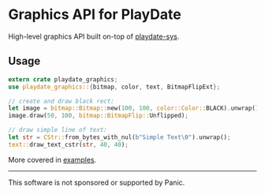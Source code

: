 # Graphics API for PlayDate

High-level graphics API built on-top of [playdate-sys][].


## Usage

```rust
extern crate playdate_graphics;
use playdate_graphics::{bitmap, color, text, BitmapFlipExt};

// create and draw black rect:
let image = bitmap::Bitmap::new(100, 100, color::Color::BLACK).unwrap();
image.draw(50, 100, bitmap::BitmapFlip::Unflipped);

// draw simple line of text:
let str = CStr::from_bytes_with_nul(b"Simple Text\0").unwrap();
text::draw_text_cstr(str, 40, 40);
```

More covered in [examples][gh-examples].

[gh-examples]: https://github.com/boozook/playdate/tree/main/api/gfx/examples
[playdate-sys]: https://crates.io/crates/playdate-sys



- - -

This software is not sponsored or supported by Panic.

